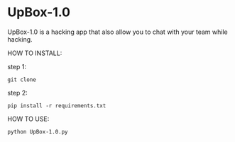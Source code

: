# UpBox-1.0
UpBox-1.0 is a hacking app that also allow you to chat with your team while hacking.

HOW TO INSTALL:

step 1: 
```
git clone
```
step 2:
```
pip install -r requirements.txt
```

HOW TO USE:
```
python UpBox-1.0.py
```
